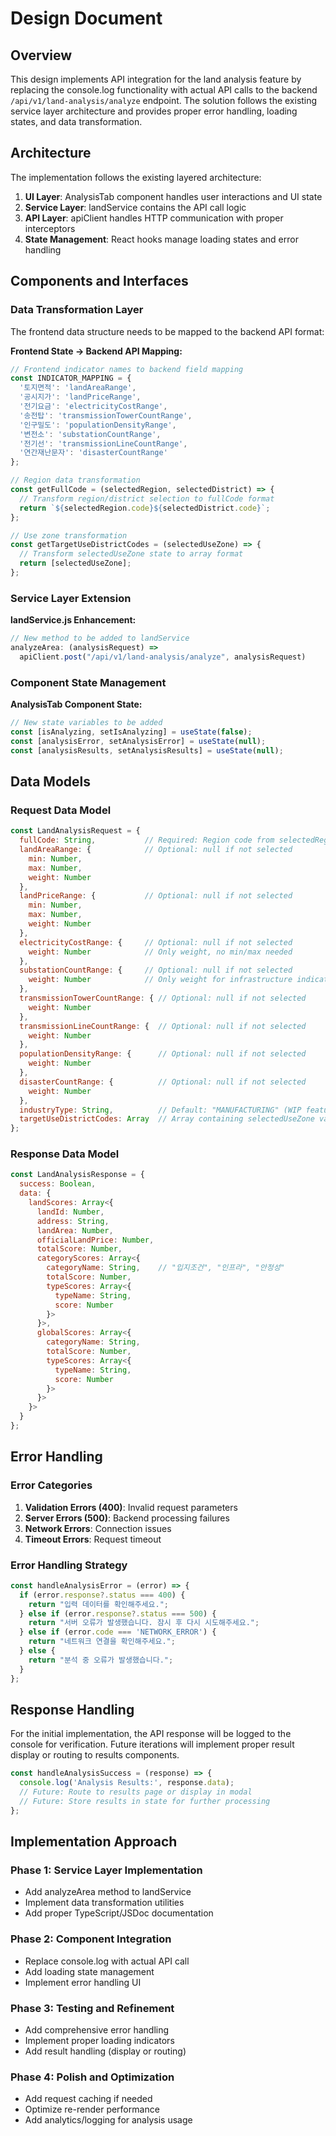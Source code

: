 # Design Document

## Overview

This design implements API integration for the land analysis feature by replacing the console.log functionality with actual API calls to the backend `/api/v1/land-analysis/analyze` endpoint. The solution follows the existing service layer architecture and provides proper error handling, loading states, and data transformation.

## Architecture

The implementation follows the existing layered architecture:

1. **UI Layer**: AnalysisTab component handles user interactions and UI state
2. **Service Layer**: landService contains the API call logic
3. **API Layer**: apiClient handles HTTP communication with proper interceptors
4. **State Management**: React hooks manage loading states and error handling

## Components and Interfaces

### Data Transformation Layer

The frontend data structure needs to be mapped to the backend API format:

**Frontend State → Backend API Mapping:**

```javascript
// Frontend indicator names to backend field mapping
const INDICATOR_MAPPING = {
  '토지면적': 'landAreaRange',
  '공시지가': 'landPriceRange', 
  '전기요금': 'electricityCostRange',
  '송전탑': 'transmissionTowerCountRange',
  '인구밀도': 'populationDensityRange',
  '변전소': 'substationCountRange',
  '전기선': 'transmissionLineCountRange',
  '연간재난문자': 'disasterCountRange'
};

// Region data transformation
const getFullCode = (selectedRegion, selectedDistrict) => {
  // Transform region/district selection to fullCode format
  return `${selectedRegion.code}${selectedDistrict.code}`;
};

// Use zone transformation  
const getTargetUseDistrictCodes = (selectedUseZone) => {
  // Transform selectedUseZone state to array format
  return [selectedUseZone];
};
```

### Service Layer Extension

**landService.js Enhancement:**

```javascript
// New method to be added to landService
analyzeArea: (analysisRequest) => 
  apiClient.post("/api/v1/land-analysis/analyze", analysisRequest)
```

### Component State Management

**AnalysisTab Component State:**

```javascript
// New state variables to be added
const [isAnalyzing, setIsAnalyzing] = useState(false);
const [analysisError, setAnalysisError] = useState(null);
const [analysisResults, setAnalysisResults] = useState(null);
```

## Data Models

### Request Data Model

```javascript
const LandAnalysisRequest = {
  fullCode: String,           // Required: Region code from selectedRegion + selectedDistrict
  landAreaRange: {            // Optional: null if not selected
    min: Number,
    max: Number, 
    weight: Number
  },
  landPriceRange: {           // Optional: null if not selected
    min: Number,
    max: Number,
    weight: Number  
  },
  electricityCostRange: {     // Optional: null if not selected
    weight: Number            // Only weight, no min/max needed
  },
  substationCountRange: {     // Optional: null if not selected
    weight: Number            // Only weight for infrastructure indicators
  },
  transmissionTowerCountRange: { // Optional: null if not selected
    weight: Number
  },
  transmissionLineCountRange: {  // Optional: null if not selected
    weight: Number
  },
  populationDensityRange: {      // Optional: null if not selected
    weight: Number
  },
  disasterCountRange: {          // Optional: null if not selected
    weight: Number
  },
  industryType: String,          // Default: "MANUFACTURING" (WIP feature)
  targetUseDistrictCodes: Array  // Array containing selectedUseZone value
};
```

### Response Data Model

```javascript
const LandAnalysisResponse = {
  success: Boolean,
  data: {
    landScores: Array<{
      landId: Number,
      address: String,
      landArea: Number,
      officialLandPrice: Number,
      totalScore: Number,
      categoryScores: Array<{
        categoryName: String,    // "입지조건", "인프라", "안정성"
        totalScore: Number,
        typeScores: Array<{
          typeName: String,
          score: Number
        }>
      }>,
      globalScores: Array<{
        categoryName: String,
        totalScore: Number,
        typeScores: Array<{
          typeName: String,
          score: Number
        }>
      }>
    }>
  }
};
```

## Error Handling

### Error Categories

1. **Validation Errors (400)**: Invalid request parameters
2. **Server Errors (500)**: Backend processing failures  
3. **Network Errors**: Connection issues
4. **Timeout Errors**: Request timeout

### Error Handling Strategy

```javascript
const handleAnalysisError = (error) => {
  if (error.response?.status === 400) {
    return "입력 데이터를 확인해주세요.";
  } else if (error.response?.status === 500) {
    return "서버 오류가 발생했습니다. 잠시 후 다시 시도해주세요.";
  } else if (error.code === 'NETWORK_ERROR') {
    return "네트워크 연결을 확인해주세요.";
  } else {
    return "분석 중 오류가 발생했습니다.";
  }
};
```

## Response Handling

For the initial implementation, the API response will be logged to the console for verification. Future iterations will implement proper result display or routing to results components.

```javascript
const handleAnalysisSuccess = (response) => {
  console.log('Analysis Results:', response.data);
  // Future: Route to results page or display in modal
  // Future: Store results in state for further processing
};
```

## Implementation Approach

### Phase 1: Service Layer Implementation
- Add analyzeArea method to landService
- Implement data transformation utilities
- Add proper TypeScript/JSDoc documentation

### Phase 2: Component Integration  
- Replace console.log with actual API call
- Add loading state management
- Implement error handling UI

### Phase 3: Testing and Refinement
- Add comprehensive error handling
- Implement proper loading indicators
- Add result handling (display or routing)

### Phase 4: Polish and Optimization
- Add request caching if needed
- Optimize re-render performance
- Add analytics/logging for analysis usage